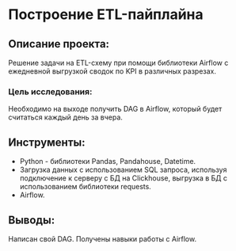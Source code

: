 # Построение ETL-пайплайна

## Описание проекта:
Решение задачи на ETL-схему при помощи библиотеки Airflow с ежедневной выгрузкой сводок по KPI в различных разрезах.

### Цель исследования:
Необходимо на выходе получить DAG в Airflow, который будет считаться каждый день за вчера.

## Инструменты:
- Python - библиотеки Pandas, Pandahouse, Datetime.
- Загрузка данных с использованием SQL запроса, используя подключение к серверу с БД на Clickhouse, выгрузка в БД с использованием библиотеки requests.
- Airflow.

## Выводы:
Написан свой DAG. Получены навыки работы с Airflow.

